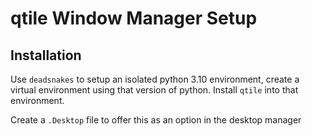 # qtile Window Manager Setup

## Installation

Use `deadsnakes` to setup an isolated python 3.10 environment,
create a virtual environment using that version of python.
Install `qtile` into that environment.

Create a `.Desktop` file to offer this as an option in the
desktop manager
